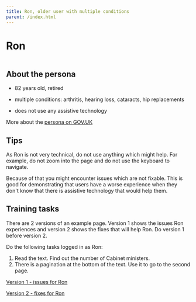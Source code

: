 ```yaml
---
title: Ron, older user with multiple conditions
parent: /index.html
---
```


# Ron

<div><img src="../images/persona-avatars/ron.png" class="profile" alt="" /></div>


## About the persona

* 82 years old, retired

* multiple conditions: arthritis, hearing loss, cataracts, hip replacements

* does not use any assistive technology

More about the [persona on GOV.UK](https://www.gov.uk/government/publications/understanding-disabilities-and-impairments-user-profiles/ron-older-user-with-multiple-conditions)


## Tips

As Ron is not very technical, do not use anything which might help. For example, do not zoom into the page and do not use the keyboard to navigate.

Because of that you might encounter issues which are not fixable. This is good for demonstrating that users have a worse experience when they don't know that there is assistive technology that would help them.


## Training tasks

There are 2 versions of an example page. Version 1 shows the issues Ron experiences and version 2 shows the fixes that will help Ron. Do version 1 before version 2.

Do the following tasks logged in as Ron:

1. Read the text. Find out the number of Cabinet ministers.
2. There is a pagination at the bottom of the text. Use it to go to the second page.

[Version 1 - issues for Ron](bad.html)

[Version 2 - fixes for Ron](good.html)
